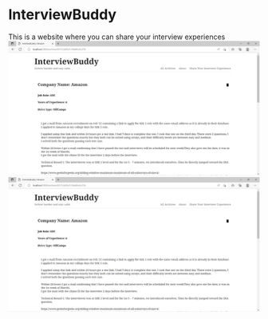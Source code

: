 # InterviewBuddy
This is a website where you can share your interview experiences
<img src = "InterviewBuddy1.png">
<img src = "InterviewBuddy1.png">
